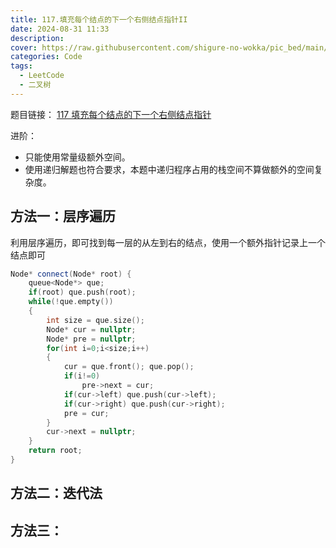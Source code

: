 ```yaml
---
title: 117.填充每个结点的下一个右侧结点指针II
date: 2024-08-31 11:33
description: 
cover: https://raw.githubusercontent.com/shigure-no-wokka/pic_bed/main/imgs/family_code.jpg
categories: Code
tags:
  - LeetCode
  - 二叉树
---
```


题目链接： [117 填充每个结点的下一个右侧结点指针](https://leetcode.cn/problems/populating-next-right-pointers-in-each-node-ii/)

进阶：
- 只能使用常量级额外空间。
- 使用递归解题也符合要求，本题中递归程序占用的栈空间不算做额外的空间复杂度。

<!--more-->

## 方法一：层序遍历

利用层序遍历，即可找到每一层的从左到右的结点，使用一个额外指针记录上一个结点即可

```cpp
Node* connect(Node* root) {
    queue<Node*> que;
    if(root) que.push(root);
    while(!que.empty())
    {
        int size = que.size();
        Node* cur = nullptr;
        Node* pre = nullptr;
        for(int i=0;i<size;i++)
        {
            cur = que.front(); que.pop();
            if(i!=0)
                pre->next = cur;
            if(cur->left) que.push(cur->left);
            if(cur->right) que.push(cur->right);
            pre = cur;
        }
        cur->next = nullptr;
    }
    return root;
}
```

## 方法二：迭代法



## 方法三：





